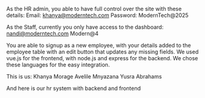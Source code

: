 As the HR admin, you able to have full control over the site with these details:
Email: khanya@moderntech.com
Password: ModernTech@2025

As the Staff, currently you only have access to the dashboard:
nandi@moderntech.com
Modern@4

You are able to signup as a new employee, with your details added to the employee table with an edit button that updates any missing fields.
We used vue.js for the frontend, with node.js and express for the backend. 
We chose these languages for the easy integration.

This is us:
Khanya Morage
Avelile Mnyazana
Yusra Abrahams

And here is our hr system with backend and frontend
